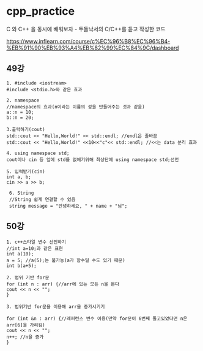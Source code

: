 # cpp_practice

C 와 C++ 을 동시에 배워보자 - 두들낙서의 C/C++를 듣고 작성한 코드

https://www.inflearn.com/course/c%EC%96%B8%EC%96%B4-%EB%91%90%EB%93%A4%EB%82%99%EC%84%9C/dashboard

## 49강
```
1. #include <iostream>
#include <stdio.h>와 같은 효과
 
2. namespace
//namespace의 효과(n이라는 이름의 성을 만들어주는 것과 같음)
a::n = 10;
b::n = 20;
  
3.출력하기(cout)
std::cout << "Hello,World!" << std::endl; //endl은 줄바꿈
std::cout << "Hello,World!" <<10<<"c"<< std::endl; //<<는 data 분리 효과
  
4. using namespace std;
cout이나 cin 등 앞에 std를 없애기위해 최상단에 using namespace std;선언
 
5. 입력받기(cin)
int a, b;
cin >> a >> b;
  
 6. String
 //String 쉽게 연결할 수 있음
 string message = "안녕하세요, " + name + "님";
 ```
  
## 50강 
```
1. c++스타일 변수 선언하기
//int a=10;과 같은 표현
int a(10);
a = 5; //a(5);는 불가능(a가 함수일 수도 있기 때문)
int b(a+5);

2. 범위 기반 for문
for (int n : arr) {//arr에 있는 모든 n을 본다
cout << n << "";
}

3. 범위기반 for문을 이용해 arr을 증가시키기

for (int &n : arr) {//레퍼런스 변수 이용(만약 for문이 6번째 돌고있었다면 n은 arr[6]을 가리킴)
cout << n << "";
n++; //n을 증가
}
	
	
	
	
	
	
	
	
